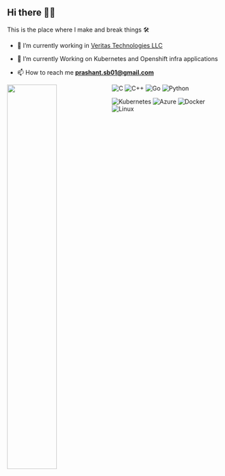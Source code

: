 ## Hi there 🧑‍💻

This is the place where I make and break things 🛠️

- 🔭 I’m currently working in <a href="https://www.veritas.com/" target="blank">Veritas Technologies LLC</a>

- 🌱 I’m currently Working on Kubernetes and Openshift infra applications

- 📫 How to reach me **prashant.sb01@gmail.com**


<img align="left" width=48% src="https://github-readme-stats.vercel.app/api?username=prashant-sb&show_icons=true&theme=merko" />

![C](https://img.shields.io/badge/c-%2300599C.svg?style=for-the-badge&logo=c&logoColor=white)
![C++](https://img.shields.io/badge/c++-%2300599C.svg?style=for-the-badge&logo=c%2B%2B&logoColor=white)
![Go](https://img.shields.io/badge/go-%2300ADD8.svg?style=for-the-badge&logo=go&logoColor=white)
![Python](https://img.shields.io/badge/python-3670A0?style=for-the-badge&logo=python&logoColor=ffdd54)

![Kubernetes](https://img.shields.io/badge/kubernetes-%23326ce5.svg?style=for-the-badge&logo=kubernetes&logoColor=white)
![Azure](https://img.shields.io/badge/azure-%230072C6.svg?style=for-the-badge&logo=microsoftazure&logoColor=white)
![Docker](https://img.shields.io/badge/docker-%230db7ed.svg?style=for-the-badge&logo=docker&logoColor=white)
![Linux](https://img.shields.io/badge/Linux-FCC624?style=for-the-badge&logo=linux&logoColor=black)
